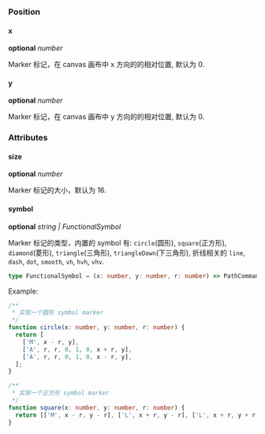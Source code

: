 ### Position

#### x

<description>**optional** _number_</description>

Marker 标记，在 canvas 画布中 x 方向的的相对位置, 默认为 0.

#### y

<description>**optional** _number_</description>

Marker 标记，在 canvas 画布中 y 方向的的相对位置, 默认为 0.

### Attributes

#### size

<description>**optional** _number_</description>

Marker 标记的大小，默认为 16.

#### symbol

<description>**optional** _string | FunctionalSymbol_</description>

Marker 标记的类型，内置的 symbol 有: `circle`(圆形), `square`(正方形), `diamond`(菱形), `triangle`(三角形), `triangleDown`(下三角形), 折线相关的 `line`, `dash`, `dot`, `smooth`, `vh`, `hvh`, `vhv`.

```ts
type FunctionalSymbol = (x: number, y: number, r: number) => PathCommand;
```

Example:

```ts
/**
 * 实现一个圆形 symbol marker
 */
function circle(x: number, y: number, r: number) {
  return [
    ['M', x - r, y],
    ['A', r, r, 0, 1, 0, x + r, y],
    ['A', r, r, 0, 1, 0, x - r, y],
  ];
}

/**
 * 实现一个正方形 symbol marker
 */
function square(x: number, y: number, r: number) {
  return [['M', x - r, y - r], ['L', x + r, y - r], ['L', x + r, y + r], ['L', x - r, y + r], ['Z']];
}
```
